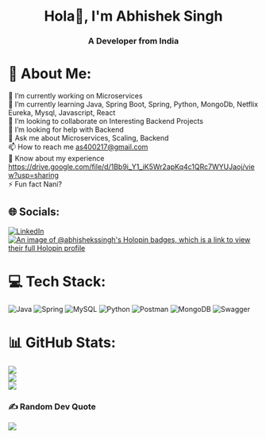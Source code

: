 <h1 align="center">Hola👋, I'm Abhishek Singh</h1>
<h3 align="center">A Developer from India</h3>

# 💫 About Me:
🔭 I’m currently working on Microservices<br>🌱 I’m currently learning Java, Spring Boot, Spring, Python, MongoDb, Netflix Eureka, Mysql, Javascript, React<br>👯 I’m looking to collaborate on Interesting Backend Projects<br>🤝 I’m looking for help with Backend<br>💬 Ask me about Microservices, Scaling, Backend<br>📫 How to reach me as400217@gmail.com<br>📄 Know about my experience https://drive.google.com/file/d/1Bb9i_Y1_iK5Wr2apKq4c1QRc7WYUJaoj/view?usp=sharing<br>⚡ Fun fact Nani?


## 🌐 Socials:
[![LinkedIn](https://img.shields.io/badge/LinkedIn-%230077B5.svg?logo=linkedin&logoColor=white)](https://linkedin.com/in/abhishek-singh-b68b531ba)
[![An image of @abhishekssingh's Holopin badges, which is a link to view their full Holopin profile](https://holopin.me/abhishekssingh)](https://holopin.io/@abhishekssingh)

# 💻 Tech Stack:
![Java](https://img.shields.io/badge/java-%23ED8B00.svg?style=for-the-badge&logo=java&logoColor=white) ![Spring](https://img.shields.io/badge/spring-%236DB33F.svg?style=for-the-badge&logo=spring&logoColor=white) ![MySQL](https://img.shields.io/badge/mysql-%2300f.svg?style=for-the-badge&logo=mysql&logoColor=white) ![Python](https://img.shields.io/badge/python-3670A0?style=for-the-badge&logo=python&logoColor=ffdd54) ![Postman](https://img.shields.io/badge/Postman-FF6C37?style=for-the-badge&logo=postman&logoColor=white) ![MongoDB](https://img.shields.io/badge/MongoDB-%234ea94b.svg?style=for-the-badge&logo=mongodb&logoColor=white) ![Swagger](https://img.shields.io/badge/-Swagger-%23Clojure?style=for-the-badge&logo=swagger&logoColor=white)
# 📊 GitHub Stats:
![](https://github-readme-stats.vercel.app/api?username=abhishek-ssingh&theme=dark&hide_border=false&include_all_commits=true&count_private=false)<br/>
![](https://github-readme-streak-stats.herokuapp.com/?user=abhishek-ssingh&theme=dark&hide_border=false)<br/>
![](https://github-readme-stats.vercel.app/api/top-langs/?username=abhishek-ssingh&theme=dark&hide_border=false&include_all_commits=true&count_private=false&layout=compact)

### ✍️ Random Dev Quote
![](https://quotes-github-readme.vercel.app/api?type=horizontal&theme=radical)


<!-- Proudly created with GPRM ( https://gprm.itsvg.in ) -->

